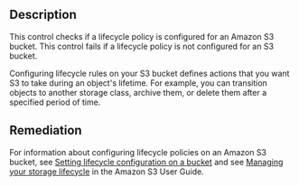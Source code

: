 ## Description

This control checks if a lifecycle policy is configured for an Amazon S3 bucket. This control fails if a lifecycle policy is not configured for an S3 bucket.

Configuring lifecycle rules on your S3 bucket defines actions that you want S3 to take during an object's lifetime. For example, you can transition objects to another storage class, archive them, or delete them after a specified period of time.

## Remediation

For information about configuring lifecycle policies on an Amazon S3 bucket, see [Setting lifecycle configuration on a bucket](https://docs.aws.amazon.com/AmazonS3/latest/userguide/how-to-set-lifecycle-configuration-intro.html) and see [Managing your storage lifecycle](https://docs.aws.amazon.com/AmazonS3/latest/userguide/object-lifecycle-mgmt.html) in the Amazon S3 User Guide.